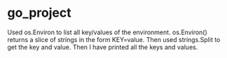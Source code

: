 # go_project

Used os.Environ to list all key/values of the environment. os.Environ() returns a slice of strings in the form KEY=value. 
Then used strings.Split to get the key and value. Then I have printed all the keys and values.
